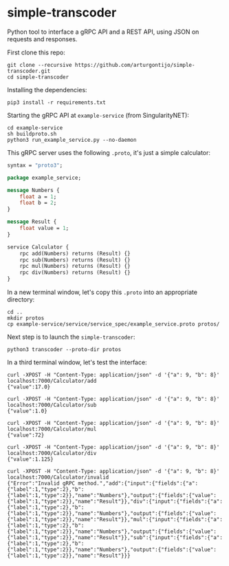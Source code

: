 # simple-transcoder
Python tool to interface a gRPC API and a REST API, using JSON on requests and responses.

First clone this repo:
```shell script
git clone --recursive https://github.com/arturgontijo/simple-transcoder.git
cd simple-transcoder
```

Installing the dependencies:
```shell script
pip3 install -r requirements.txt
```

Starting the gRPC API at `example-service` (from SingularityNET):
```shell script
cd example-service
sh buildproto.sh
python3 run_example_service.py --no-daemon
```

This gRPC server uses the following `.proto`, it's just a simple calculator:

```proto
syntax = "proto3";

package example_service;

message Numbers {
    float a = 1;
    float b = 2;
}

message Result {
    float value = 1;
}

service Calculator {
    rpc add(Numbers) returns (Result) {}
    rpc sub(Numbers) returns (Result) {}
    rpc mul(Numbers) returns (Result) {}
    rpc div(Numbers) returns (Result) {}
}
```

In a new terminal window, let's copy this `.proto` into an appropriate directory:
```shell script
cd ..
mkdir protos
cp example-service/service/service_spec/example_service.proto protos/
```

Next step is to launch the `simple-transcoder`:
```shell script
python3 transcoder --proto-dir protos
```

In a third terminal window, let's test the interface:

```shell script
curl -XPOST -H "Content-Type: application/json" -d '{"a": 9, "b": 8}' localhost:7000/Calculator/add
{"value":17.0}

curl -XPOST -H "Content-Type: application/json" -d '{"a": 9, "b": 8}' localhost:7000/Calculator/sub
{"value":1.0}

curl -XPOST -H "Content-Type: application/json" -d '{"a": 9, "b": 8}' localhost:7000/Calculator/mul
{"value":72}

curl -XPOST -H "Content-Type: application/json" -d '{"a": 9, "b": 8}' localhost:7000/Calculator/div
{"value":1.125}

curl -XPOST -H "Content-Type: application/json" -d '{"a": 9, "b": 8}' localhost:7000/Calculator/invalid
{"Error":"Invalid gRPC method.","add":{"input":{"fields":{"a":{"label":1,"type":2},"b":{"label":1,"type":2}},"name":"Numbers"},"output":{"fields":{"value":{"label":1,"type":2}},"name":"Result"}},"div":{"input":{"fields":{"a":{"label":1,"type":2},"b":{"label":1,"type":2}},"name":"Numbers"},"output":{"fields":{"value":{"label":1,"type":2}},"name":"Result"}},"mul":{"input":{"fields":{"a":{"label":1,"type":2},"b":{"label":1,"type":2}},"name":"Numbers"},"output":{"fields":{"value":{"label":1,"type":2}},"name":"Result"}},"sub":{"input":{"fields":{"a":{"label":1,"type":2},"b":{"label":1,"type":2}},"name":"Numbers"},"output":{"fields":{"value":{"label":1,"type":2}},"name":"Result"}}}
```

